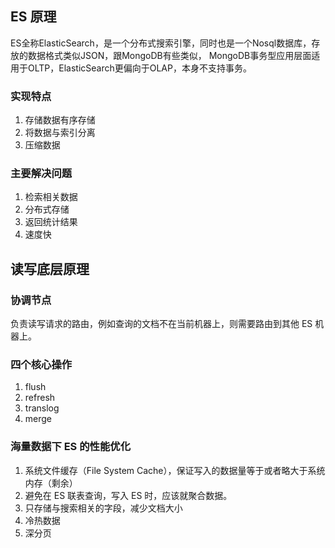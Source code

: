 ## ES 原理
ES全称ElasticSearch，是一个分布式搜索引擎，同时也是一个Nosql数据库，存放的数据格式类似JSON，跟MongoDB有些类似，
MongoDB事务型应用层面适用于OLTP，ElasticSearch更偏向于OLAP，本身不支持事务。
### 实现特点

1. 存储数据有序存储
2. 将数据与索引分离
3. 压缩数据

### 主要解决问题

1. 检索相关数据
2. 分布式存储
3. 返回统计结果
4. 速度快

## 读写底层原理

### 协调节点
负责读写请求的路由，例如查询的文档不在当前机器上，则需要路由到其他 ES 机器上。

### 四个核心操作
1. flush
2. refresh
3. translog
4. merge

### 海量数据下 ES 的性能优化
1. 系统文件缓存（File System Cache），保证写入的数据量等于或者略大于系统内存（剩余） 
2. 避免在 ES 联表查询，写入 ES 时，应该就聚合数据。
3. 只存储与搜索相关的字段，减少文档大小
4. 冷热数据
5. 深分页
